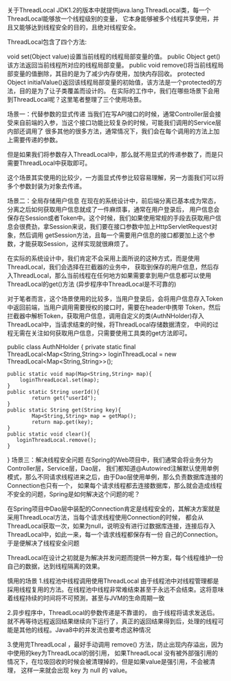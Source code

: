 关于ThreadLocal
JDK1.2的版本中就提供java.lang.ThreadLocal类，每一个ThreadLocal能够放一个线程级别的变量， 它本身能够被多个线程共享使用，并且又能够达到线程安全的目的，且绝对线程安全。

ThreadLocal包含了四个方法:

void set(Object value)设置当前线程的线程局部变量的值。
public Object get()该方法返回当前线程所对应的线程局部变量。
public void remove()将当前线程局部变量的值删除，其目的是为了减少内存使用，加快内存回收。
protected Object initialValue()返回该线程局部变量的初始值，该方法是一个protected的方法，目的是为了让子类覆盖而设计的。
在实际的工作中，我们在哪些场景下会用到ThreadLocal呢？这里笔者整理了三个使用场景。

场景一：代替参数的显式传递
当我们在写API接口的时候，通常Controller层会接受来自前端的入参，当这个接口功能比较复杂的时候，可能我们调用的Service层内部还调用了 很多其他的很多方法，通常情况下，我们会在每个调用的方法上加上需要传递的参数。

但是如果我们将参数存入ThreadLocal中，那么就不用显式的传递参数了，而是只需要ThreadLocal中获取即可。

这个场景其实使用的比较少，一方面显式传参比较容易理解，另一方面我们可以将多个参数封装为对象去传递。

场景二：全局存储用户信息
在现在的系统设计中，前后端分离已基本成为常态，分离之后如何获取用户信息就成了一件麻烦事，通常在用户登录后， 用户信息会保存在Session或者Token中。这个时候，我们如果使用常规的手段去获取用户信息会很费劲，拿Session来说，我们要在接口参数中加上HttpServletRequest对象，然后调用 getSession方法，且每一个需要用户信息的接口都要加上这个参数，才能获取Session，这样实现就很麻烦了。

在实际的系统设计中，我们肯定不会采用上面所说的这种方式，而是使用ThreadLocal，我们会选择在拦截器的业务中， 获取到保存的用户信息，然后存入ThreadLocal，那么当前线程在任何地方如果需要拿到用户信息都可以使用ThreadLocal的get()方法 (异步程序中ThreadLocal是不可靠的)

对于笔者而言，这个场景使用的比较多，当用户登录后，会将用户信息存入Token中返回前端，当用户调用需要授权的接口时，需要在header中携带 Token，然后拦截器中解析Token，获取用户信息，调用自定义的类(AuthNHolder)存入ThreadLocal中，当请求结束的时候，将ThreadLocal存储数据清空， 中间的过程无需在关注如何获取用户信息，只需要使用工具类的get方法即可。

public class AuthNHolder {
private static final ThreadLocal<Map<String,String>> loginThreadLocal = new ThreadLocal<Map<String,String>>();

	public static void map(Map<String,String> map){
		loginThreadLocal.set(map);
	}
	public static String userId(){
    		return get("userId");
	}
	public static String get(String key){
    		Map<String,String> map = getMap();
    		return map.get(key);
    }
	public static void clear(){
       loginThreadLocal.remove();
	}

}
场景三：解决线程安全问题
在Spring的Web项目中，我们通常会将业务分为Controller层，Service层，Dao层， 我们都知道@Autowired注解默认使用单例模式，那么不同请求线程进来之后，由于Dao层使用单例，那么负责数据库连接的Connection也只有一个， 如果每个请求线程都去连接数据库，那么就会造成线程不安全的问题，Spring是如何解决这个问题的呢？

在Spring项目中Dao层中装配的Connection肯定是线程安全的，其解决方案就是采用ThreadLocal方法，当每个请求线程使用Connection的时候， 都会从ThreadLocal获取一次，如果为null，说明没有进行过数据库连接，连接后存入ThreadLocal中，如此一来，每一个请求线程都保存有一份 自己的Connection。于是便解决了线程安全问题

ThreadLocal在设计之初就是为解决并发问题而提供一种方案，每个线程维护一份自己的数据，达到线程隔离的效果。

慎用的场景
1.线程池中线程调用使用ThreadLocal 由于线程池中对线程管理都是採用线程复用的方法。在线程池中线程非常难结束甚至于永远不会结束。这将意味着线程持续的时间将不可预測，甚至与JVM的生命周期一致

2.异步程序中，ThreadLocal的參数传递是不靠谱的， 由于线程将请求发送后。就不再等待远程返回结果继续向下运行了，真正的返回结果得到后，处理的线程可能是其他的线程。Java8中的并发流也要考虑这种情况

3.使用完ThreadLocal ，最好手动调用 remove() 方法，防止出现内存溢出，因为中使用的key为ThreadLocal的弱引用， 如果ThreadLocal 没有被外部强引用的情况下，在垃圾回收的时候会被清理掉的，但是如果value是强引用，不会被清理， 这样一来就会出现 key 为 null 的 value。